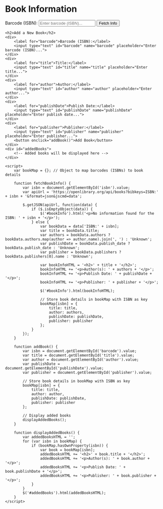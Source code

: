 <html lang="en">
<head>
    <meta charset="UTF-8">
    <meta name="viewport" content="width=device-width, initial-scale=1.0">
    <title>Book Information</title>
    <script src="https://code.jquery.com/jquery-3.6.0.min.js"></script>
</head>
<body>
    <h1>Book Information</h1>
    <div>
       <label for="barcode">Barcode (ISBN):</label>
<input type="text" id="barcode" name="barcode" placeholder="Enter barcode (ISBN)..." onblur="fetchBookInfo()">
        <button onclick="fetchBookInfo()">Fetch Info</button>
    </div>
    <div id="bookInfo">
        <!-- Book information will be displayed here -->
    </div>

    <h2>Add a New Book</h2>
    <div>
        <label for="barcode">Barcode (ISBN):</label>
        <input type="text" id="barcode" name="barcode" placeholder="Enter barcode (ISBN)...">
    </div>
    <div>
        <label for="title">Title:</label>
        <input type="text" id="title" name="title" placeholder="Enter title...">
    </div>
    <div>
        <label for="author">Author:</label>
        <input type="text" id="author" name="author" placeholder="Enter author...">
    </div>
    <div>
        <label for="publishDate">Publish Date:</label>
        <input type="text" id="publishDate" name="publishDate" placeholder="Enter publish date...">
    </div>
    <div>
        <label for="publisher">Publisher:</label>
        <input type="text" id="publisher" name="publisher" placeholder="Enter publisher...">
        <button onclick="addBook()">Add Book</button>
    </div>
    <div id="addedBooks">
        <!-- Added books will be displayed here -->
    </div>

    <script>
        var bookMap = {}; // Object to map barcodes (ISBNs) to book details

        function fetchBookInfo() {
            var isbn = document.getElementById('isbn').value;
            var apiUrl = 'https://openlibrary.org/api/books?bibkeys=ISBN:' + isbn + '&format=json&jscmd=data';

            $.getJSON(apiUrl, function(data) {
                if ($.isEmptyObject(data)) {
                    $('#bookInfo').html('<p>No information found for the ISBN: ' + isbn + '</p>');
                } else {
                    var bookData = data['ISBN:' + isbn];
                    var title = bookData.title;
                    var authors = bookData.authors ? bookData.authors.map(author => author.name).join(', ') : 'Unknown';
                    var publishDate = bookData.publish_date ? bookData.publish_date : 'Unknown';
                    var publisher = bookData.publishers ? bookData.publishers[0].name : 'Unknown';

                    var bookInfoHTML = '<h2>' + title + '</h2>';
                    bookInfoHTML += '<p>Author(s): ' + authors + '</p>';
                    bookInfoHTML += '<p>Publish Date: ' + publishDate + '</p>';
                    bookInfoHTML += '<p>Publisher: ' + publisher + '</p>';

                    $('#bookInfo').html(bookInfoHTML);

                    // Store book details in bookMap with ISBN as key
                    bookMap[isbn] = {
                        title: title,
                        author: authors,
                        publishDate: publishDate,
                        publisher: publisher
                    };
                }
            });
        }

        function addBook() {
            var isbn = document.getElementById('barcode').value;
            var title = document.getElementById('title').value;
            var author = document.getElementById('author').value;
            var publishDate = document.getElementById('publishDate').value;
            var publisher = document.getElementById('publisher').value;

            // Store book details in bookMap with ISBN as key
            bookMap[isbn] = {
                title: title,
                author: author,
                publishDate: publishDate,
                publisher: publisher
            };

            // Display added books
            displayAddedBooks();
        }

        function displayAddedBooks() {
            var addedBooksHTML = '';
            for (var isbn in bookMap) {
                if (bookMap.hasOwnProperty(isbn)) {
                    var book = bookMap[isbn];
                    addedBooksHTML += '<h2>' + book.title + '</h2>';
                    addedBooksHTML += '<p>Author(s): ' + book.author + '</p>';
                    addedBooksHTML += '<p>Publish Date: ' + book.publishDate + '</p>';
                    addedBooksHTML += '<p>Publisher: ' + book.publisher + '</p>';
                }
            }
            $('#addedBooks').html(addedBooksHTML);
        }
    </script>
</body>
</html>
